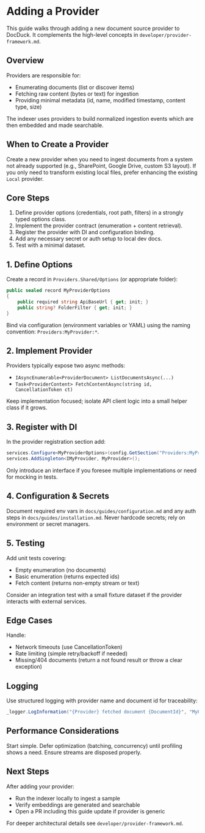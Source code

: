 # Adding a Provider

This guide walks through adding a new document source provider to DocDuck. It complements the high-level concepts in `developer/provider-framework.md`.

## Overview
Providers are responsible for:
- Enumerating documents (list or discover items)
- Fetching raw content (bytes or text) for ingestion
- Providing minimal metadata (id, name, modified timestamp, content type, size)

The indexer uses providers to build normalized ingestion events which are then embedded and made searchable.

## When to Create a Provider
Create a new provider when you need to ingest documents from a system not already supported (e.g., SharePoint, Google Drive, custom S3 layout). If you only need to transform existing local files, prefer enhancing the existing `Local` provider.

## Core Steps
1. Define provider options (credentials, root path, filters) in a strongly typed options class.
2. Implement the provider contract (enumeration + content retrieval).
3. Register the provider with DI and configuration binding.
4. Add any necessary secret or auth setup to local dev docs.
5. Test with a minimal dataset.

## 1. Define Options
Create a record in `Providers.Shared/Options` (or appropriate folder):
```csharp
public sealed record MyProviderOptions
{
    public required string ApiBaseUrl { get; init; }
    public string? FolderFilter { get; init; }
}
```
Bind via configuration (environment variables or YAML) using the naming convention: `Providers:MyProvider:*`.

## 2. Implement Provider
Providers typically expose two async methods:
- `IAsyncEnumerable<ProviderDocument> ListDocumentsAsync(...)`
- `Task<ProviderContent> FetchContentAsync(string id, CancellationToken ct)`

Keep implementation focused; isolate API client logic into a small helper class if it grows.

## 3. Register with DI
In the provider registration section add:
```csharp
services.Configure<MyProviderOptions>(config.GetSection("Providers:MyProvider"));
services.AddSingleton<IMyProvider, MyProvider>();
```
Only introduce an interface if you foresee multiple implementations or need for mocking in tests.

## 4. Configuration & Secrets
Document required env vars in `docs/guides/configuration.md` and any auth steps in `docs/guides/installation.md`. Never hardcode secrets; rely on environment or secret managers.

## 5. Testing
Add unit tests covering:
- Empty enumeration (no documents)
- Basic enumeration (returns expected ids)
- Fetch content (returns non-empty stream or text)

Consider an integration test with a small fixture dataset if the provider interacts with external services.

## Edge Cases
Handle:
- Network timeouts (use CancellationToken)
- Rate limiting (simple retry/backoff if needed)
- Missing/404 documents (return a not found result or throw a clear exception)

## Logging
Use structured logging with provider name and document id for traceability:
```csharp
_logger.LogInformation("{Provider} fetched document {DocumentId}", "MyProvider", doc.Id);
```

## Performance Considerations
Start simple. Defer optimization (batching, concurrency) until profiling shows a need. Ensure streams are disposed properly.

## Next Steps
After adding your provider:
- Run the indexer locally to ingest a sample
- Verify embeddings are generated and searchable
- Open a PR including this guide update if provider is generic

For deeper architectural details see `developer/provider-framework.md`.
